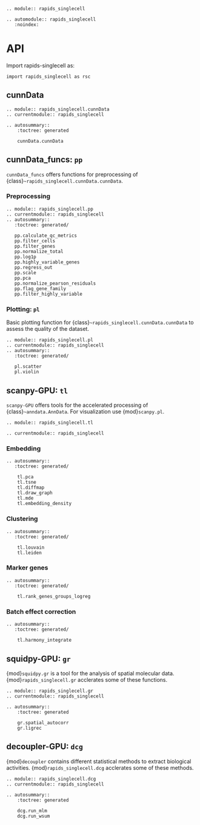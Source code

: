 ```{eval-rst}
.. module:: rapids_singlecell
```

```{eval-rst}
.. automodule:: rapids_singlecell
   :noindex:
```
# API

Import rapids-singlecell as:

```
import rapids_singlecell as rsc
```

## cunnData

```{eval-rst}
.. module:: rapids_singlecell.cunnData
.. currentmodule:: rapids_singlecell

.. autosummary::
    :toctree: generated

    cunnData.cunnData
```


## cunnData_funcs: `pp`

`cunnData_funcs` offers functions for preprocessing of {class}`~rapids_singlecell.cunnData.cunnData`.

### Preprocessing
```{eval-rst}
.. module:: rapids_singlecell.pp
.. currentmodule:: rapids_singlecell
.. autosummary::
   :toctree: generated/

   pp.calculate_qc_metrics
   pp.filter_cells
   pp.filter_genes
   pp.normalize_total
   pp.log1p
   pp.highly_variable_genes
   pp.regress_out
   pp.scale
   pp.pca
   pp.normalize_pearson_residuals
   pp.flag_gene_family
   pp.filter_highly_variable
```
### Plotting: `pl`

Basic plotting function for {class}`~rapids_singlecell.cunnData.cunnData` to assess the quality of the dataset.

```{eval-rst}
.. module:: rapids_singlecell.pl
.. currentmodule:: rapids_singlecell
.. autosummary::
   :toctree: generated/

   pl.scatter
   pl.violin

```

## scanpy-GPU: `tl`

`scanpy-GPU` offers tools for the accelerated processing of {class}`~anndata.AnnData`. For visualization use {mod}`scanpy.pl`.

```{eval-rst}
.. module:: rapids_singlecell.tl
```

```{eval-rst}
.. currentmodule:: rapids_singlecell
```

### Embedding
```{eval-rst}
.. autosummary::
   :toctree: generated/

    tl.pca
    tl.tsne
    tl.diffmap
    tl.draw_graph
    tl.mde
    tl.embedding_density
```

### Clustering

```{eval-rst}
.. autosummary::
   :toctree: generated/

    tl.louvain
    tl.leiden
```

### Marker genes

```{eval-rst}
.. autosummary::
   :toctree: generated/

    tl.rank_genes_groups_logreg
```

### Batch effect correction

```{eval-rst}
.. autosummary::
   :toctree: generated/

    tl.harmony_integrate
```

## squidpy-GPU: `gr`

{mod}`squidpy.gr` is a tool for the analysis of spatial molecular data. {mod}`rapids_singlecell.gr` acclerates some of these functions.

```{eval-rst}
.. module:: rapids_singlecell.gr
.. currentmodule:: rapids_singlecell

.. autosummary::
    :toctree: generated

    gr.spatial_autocorr
    gr.ligrec
```

## decoupler-GPU: `dcg`

{mod}`decoupler` contains different statistical methods to extract biological activities. {mod}`rapids_singlecell.dcg` acclerates some of these methods.

```{eval-rst}
.. module:: rapids_singlecell.dcg
.. currentmodule:: rapids_singlecell

.. autosummary::
    :toctree: generated

    dcg.run_mlm
    dcg.run_wsum
```
